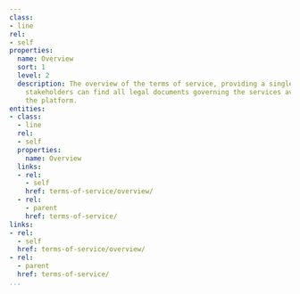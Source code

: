 ```yaml
---
class:
- line
rel:
- self
properties:
  name: Overview
  sort: 1
  level: 2
  description: The overview of the terms of service, providing a single place where
    stakeholders can find all legal documents governing the services available via
    the platform.
entities:
- class:
  - line
  rel:
  - self
  properties:
    name: Overview
  links:
  - rel:
    - self
    href: terms-of-service/overview/
  - rel:
    - parent
    href: terms-of-service/
links:
- rel:
  - self
  href: terms-of-service/overview/
- rel:
  - parent
  href: terms-of-service/
...
```

